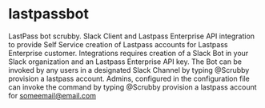 # lastpassbot
LastPass bot scrubby.
Slack Client and Lastpass Enterprise API integration to provide Self Service creation of Lastpass accounts for Lastpass Enterprise customer.
Integrations requires creation of a Slack Bot in your Slack organization and an Lastpass Enterprise API key. 
The Bot can be invoked by any users in a designated Slack Channel by typing @Scrubby provision a lastpass account. 
Admins, configured in the configuration file can invoke the command by typing @Scrubby provision a lastpass account for someemail@email.com
